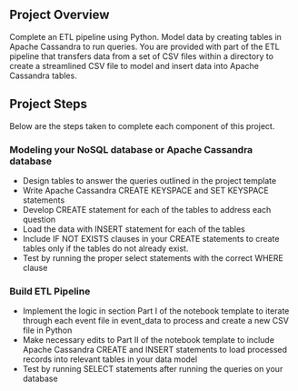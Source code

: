 
## Project Overview
Complete an ETL pipeline using Python. Model data by creating tables in Apache Cassandra to run queries. You are provided with part of the ETL pipeline that transfers data from a set of CSV files within a directory to create a streamlined CSV file to model and insert data into Apache Cassandra tables.

## Project Steps
Below are the steps taken to complete each component of this project.

### Modeling your NoSQL database or Apache Cassandra database
- Design tables to answer the queries outlined in the project template
- Write Apache Cassandra CREATE KEYSPACE and SET KEYSPACE statements
- Develop CREATE statement for each of the tables to address each question
- Load the data with INSERT statement for each of the tables
- Include IF NOT EXISTS clauses in your CREATE statements to create tables only if the tables do not already exist.
- Test by running the proper select statements with the correct WHERE clause

### Build ETL Pipeline
- Implement the logic in section Part I of the notebook template to iterate through each event file in event_data to process and create a new CSV file in Python
- Make necessary edits to Part II of the notebook template to include Apache Cassandra CREATE and INSERT statements to load processed records into relevant tables in your data model
- Test by running SELECT statements after running the queries on your database
